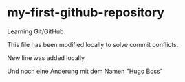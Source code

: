 # my-first-github-repository
Learning Git/GitHub

This file has been modified locally to solve commit conflicts.

New line was added locally

Und noch eine Änderung mit dem Namen "Hugo Boss"

